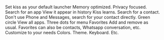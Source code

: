 Set kiss as your default launcher
  Memory optimized.
  Privacy focused.
Search for an app
  View it appear in history
  Kiss learns.
Search for a contact.
  Don't use Phone and Messages, search for your contact directly.
Green circle
  View all apps.
  Three dots for menu
Favorites
  Add and remove as usual.
  Favorites can also be contacts, Whatsapp conversation, etc.
Customize to your needs
  Colors. Theme. Keyboard. Etc.
